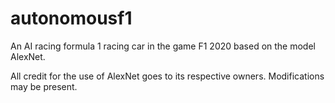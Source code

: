 # autonomousf1
An AI racing formula 1 racing car in the game F1 2020 based on the model AlexNet.

All credit for the use of AlexNet goes to its respective owners.
Modifications may be present.
